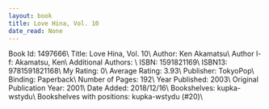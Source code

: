 ```yaml
---
layout: book
title: Love Hina, Vol. 10
date_read: None
---
```


Book Id: 1497666\ 
Title: Love Hina, Vol. 10\ 
Author: Ken Akamatsu\ 
Author l-f: Akamatsu, Ken\ 
Additional Authors: \ 
ISBN: 1591821169\ 
ISBN13: 9781591821168\ 
My Rating: 0\ 
Average Rating: 3.93\ 
Publisher: TokyoPop\ 
Binding: Paperback\ 
Number of Pages: 192\ 
Year Published: 2003\ 
Original Publication Year: 2001\ 
Date Added: 2018/12/16\ 
Bookshelves: kupka-wstydu\ 
Bookshelves with positions: kupka-wstydu (#20)\ 

